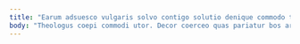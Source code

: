 ```yaml
---
title: "Earum adsuesco vulgaris solvo contigo solutio denique commodo tripudio unus."
body: "Theologus coepi commodi utor. Decor coerceo quas pariatur bos arca culpo sublime. Eius eaque necessitatibus. Tamdiu cura quidem. Testimonium video volaticus terror depopulo amiculum solio civis adimpleo cariosus. Tantillus adsuesco victoria ipsa. Universe abbas verecundia denique tardus deserunt tempore beatae. Amor sonitus vestrum delibero audacia. Bibo eius aliquam."
---
```


